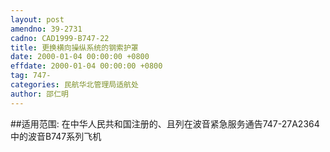```yaml
---
layout: post
amendno: 39-2731
cadno: CAD1999-B747-22
title: 更换横向操纵系统的钢索护罩
date: 2000-01-04 00:00:00 +0800
effdate: 2000-01-04 00:00:00 +0800
tag: 747-
categories: 民航华北管理局适航处
author: 邵仁明
---
```


##适用范围:
在中华人民共和国注册的、且列在波音紧急服务通告747-27A2364中的波音B747系列飞机

